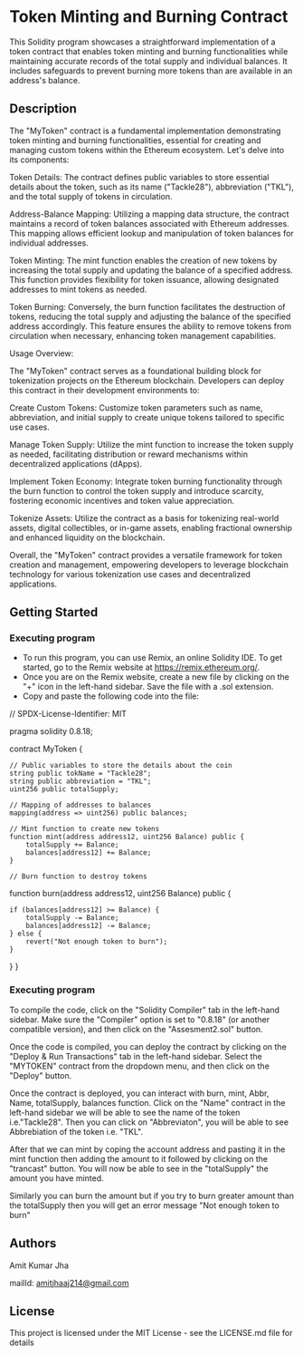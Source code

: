 # Token Minting and Burning Contract
This Solidity program showcases a straightforward implementation of a token contract that enables token minting and burning functionalities while maintaining accurate records of the total supply and individual balances. It includes safeguards to prevent burning more tokens than are available in an address's balance.


## Description

The "MyToken" contract is a fundamental implementation demonstrating token minting and burning functionalities, essential for creating and managing custom tokens within the Ethereum ecosystem. Let's delve into its components:

Token Details: The contract defines public variables to store essential details about the token, such as its name ("Tackle28"), abbreviation ("TKL"), and the total supply of tokens in circulation.

Address-Balance Mapping: Utilizing a mapping data structure, the contract maintains a record of token balances associated with Ethereum addresses. This mapping allows efficient lookup and manipulation of token balances for individual addresses.

Token Minting: The mint function enables the creation of new tokens by increasing the total supply and updating the balance of a specified address. This function provides flexibility for token issuance, allowing designated addresses to mint tokens as needed.

Token Burning: Conversely, the burn function facilitates the destruction of tokens, reducing the total supply and adjusting the balance of the specified address accordingly. This feature ensures the ability to remove tokens from circulation when necessary, enhancing token management capabilities.

Usage Overview:

The "MyToken" contract serves as a foundational building block for tokenization projects on the Ethereum blockchain. Developers can deploy this contract in their development environments to:

Create Custom Tokens: Customize token parameters such as name, abbreviation, and initial supply to create unique tokens tailored to specific use cases.

Manage Token Supply: Utilize the mint function to increase the token supply as needed, facilitating distribution or reward mechanisms within decentralized applications (dApps).

Implement Token Economy: Integrate token burning functionality through the burn function to control the token supply and introduce scarcity, fostering economic incentives and token value appreciation.

Tokenize Assets: Utilize the contract as a basis for tokenizing real-world assets, digital collectibles, or in-game assets, enabling fractional ownership and enhanced liquidity on the blockchain.

Overall, the "MyToken" contract provides a versatile framework for token creation and management, empowering developers to leverage blockchain technology for various tokenization use cases and decentralized applications.

## Getting Started

### Executing program

* To run this program, you can use Remix, an online Solidity IDE. To get started, go to the Remix website at https://remix.ethereum.org/.
* Once you are on the Remix website, create a new file by clicking on the "+" icon in the left-hand sidebar. Save the file with a .sol extension.
*  Copy and paste the following code into the file:
  
// SPDX-License-Identifier: MIT

pragma solidity 0.8.18;

contract MyToken {

    // Public variables to store the details about the coin
    string public tokName = "Tackle28";
    string public abbreviation = "TKL";
    uint256 public totalSupply;

    // Mapping of addresses to balances
    mapping(address => uint256) public balances;

    // Mint function to create new tokens
    function mint(address address12, uint256 Balance) public {
        totalSupply += Balance;
        balances[address12] += Balance;
    }

    // Burn function to destroy tokens
   function burn(address address12, uint256 Balance) public {
   
    if (balances[address12] >= Balance) {
        totalSupply -= Balance;
        balances[address12] -= Balance;
    } else {
        revert("Not enough token to burn");
    }
   }
}

### Executing program

To compile the code, click on the "Solidity Compiler" tab in the left-hand sidebar. Make sure the "Compiler" option is set to "0.8.18" (or another compatible version), and then click on the "Assesment2.sol" button.

Once the code is compiled, you can deploy the contract by clicking on the "Deploy & Run Transactions" tab in the left-hand sidebar. Select the "MYTOKEN" contract from the dropdown menu, and then click on the "Deploy" button.

Once the contract is deployed, you can interact with burn, mint, Abbr, Name, totalSupply, balances function. Click on the "Name" contract in the left-hand sidebar we will be able to see the name of the token i.e."Tackle28". Then you can click on "Abbreviaton", you will be able to see Abbrebiation of the token i.e. "TKL".

After that we can mint by coping the account address and pasting it in the mint function then adding the amount to it followed by clicking on the "trancast" button. You will now be able to see in the "totalSupply" the amount you have minted.

Similarly you can burn the amount but if you try to burn greater amount than the totalSupply then you will get an error message "Not enough token to burn"


## Authors
Amit Kumar Jha

mailId: amitjhaaj214@gmail.com


## License

This project is licensed under the MIT License - see the LICENSE.md file for details
